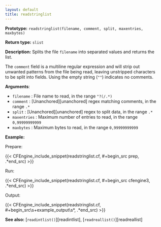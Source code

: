 ```yaml
---
layout: default
title: readstringlist
---
```


**Prototype:** `readstringlist(filename, comment, split, maxentries, maxbytes)`

**Return type:** `slist`

**Description:** Splits the file `filename` into separated
values and returns the list.

The `comment` field is a multiline regular expression and will strip out
unwanted patterns from the file being read, leaving unstripped characters to be
split into fields. Using the empty string (`""`) indicates no comments.

**Arguments**:

* `filename` : File name to read, in the range `"?(/.*)`
* `comment` : [Unanchored][unanchored] regex matching comments, in the range `.*`
* `split` : [Unanchored][unanchored] regex to split data, in the range `.*`
* `maxentries` : Maximum number of entries to read, in the range
`0,99999999999`
* `maxbytes` : Maximum bytes to read, in the range `0,99999999999`

**Example:**

Prepare:

{{< CFEngine_include_snippet(readstringlist.cf, #\+begin_src prep, .*end_src) >}}

Run:

{{< CFEngine_include_snippet(readstringlist.cf, #\+begin_src cfengine3, .*end_src) >}}

Output:

{{< CFEngine_include_snippet(readstringlist.cf, #\+begin_src\s+example_output\s*, .*end_src) >}}

**See also:** [`readintlist()`][readintlist], [`readreallist()`][readreallist]
